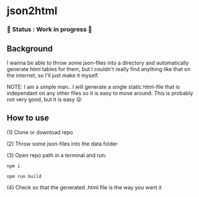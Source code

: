 # json2html

### :small_red_triangle: Status : Work in progress :running:

## Background

I wanna be able to throw some json-files into a directory and automatically generate html tables for them, but I couldn't really find anything like that on the internet, so I'll just make it myself.

NOTE: I am a simple man.. I will generate a single static html-file that is independant on any other files so it is easy to move around. This is probably not very good, but it is easy :stuck_out_tongue_winking_eye:

## How to use
(1) Clone or download repo

(2) Throw some json-files into the data folder

(3) Open repo path in a terminal and run:
```text 
npm i
```
```text
npm run build 
```

(4) Check so that the generated .html file is the way you want it

